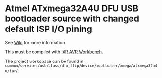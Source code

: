 # Atmel ATxmega32A4U DFU USB bootloader source with changed default ISP I/O pining

See [Wiki](https://github.com/iceman1001/ChameleonMini-rebooted/wiki/Reference-RevE-Bootloader) for more information.

This must be compiled with [IAR AVR Workbench](https://www.iar.com/iar-embedded-workbench/#!?architecture=AVR).

The project workspace can be found in `common/services/usb/class/dfu_flip/device/bootloader/xmega/atxmega32a4u/iar/`.
